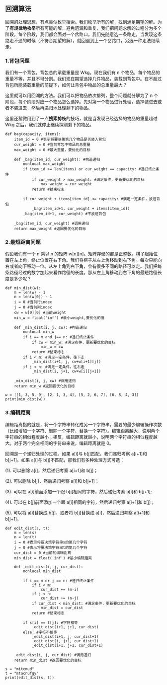 ## 回溯算法

回溯的处理思想，有点类似枚举搜索。我们枚举所有的解，找到满足期望的解。为了**有规律地枚举**所有可能的解，避免遗漏和重复，我们把问题求解的过程分为多个阶段。每个阶段，我们都会面对一个岔路口，我们先随意选一条路走，当发现这条路走不通的时候（不符合期望的解），就回退到上一个岔路口，另选一种走法继续走。

### 1.背包问题

我们有一个背包，背包总的承载重量是 Wkg。现在我们有 n 个物品，每个物品的重量不等，并且不可分割。我们现在期望选择几件物品，装载到背包中。在不超过背包所能装载重量的前提下，如何让背包中物品的总重量最大？

这里就可以用回溯的方法。我们可以把物品依次排列，整个问题就分解为了 n 个阶段，每个阶段对应一个物品怎么选择。先对第一个物品进行处理，选择装进去或者不装进去，然后再递归地处理剩下的物品。

这里还稍微用到了一点**搜索剪枝**的技巧，就是当发现已经选择的物品的重量超过 Wkg 之后，我们就停止继续探测剩下的物品。

```
def bag(capacity, items):
    item_id = 0 #表示将要决策第几个物品是否装入背包
    cur_weight = 0 #当前背包中物品的总重量
    max_weight = 0 #最大重量，要优化的目标
    
    def _bag(item_id, cur_weight): #构造递归
        nonlocal max_weight
        if item_id >= len(items) or cur_weight == capacity: #递归终止条件
            if cur_weight > max_weight: #满足条件，更新要优化的目标
                max_weight = cur_weight
            return #结束标志
        
        if cur_weight + items[item_id] <= capacity: #满足一定条件，放进背包
            _bag(item_id+1, cur_weight + items[item_id])
        _bag(item_id+1, cur_weight) #不放进背包
        
    _bag(item_id, cur_weight) #调用递归
    return max_weight #返回要优化的目标
```

### 2.最短距离问题

假设我们有一个 n 乘以 n 的矩阵 w[n][n]。矩阵存储的都是正整数。棋子起始位置在左上角，终止位置在右下角。我们将棋子从左上角移动到右下角。每次只能向右或者向下移动一位。从左上角到右下角，会有很多不同的路径可以走。我们把每条路径经过的数字加起来看作路径的长度。那从左上角移动到右下角的最短路径长度是多少呢？

```
def min_dist(w):
    m = len(w) - 1
    n = len(w[0]) - 1
    i = 0 #当前行index
    j = 0 #当前列index
    cw = w[0][0] #当前weight
    min_w = float('inf') #最小weight,要优化的值
    
    def _min_dist(i, j, cw): #构造递归
        nonlocal min_w        
        if i == m and j== n: #递归终止条件
            if cw < min_w: #满足条件，更新要优化的目标
                min_w = cw
            return #结束标志       
        if i < m: #满足一定条件，往下走
            _min_dist(i+1, j, cw+w[i+1][j])
        if j < n: #满足一定条件，往右走
            _min_dist(i, j+1, cw+w[i][j+1])

    _min_dist(i, j, cw) #调用递归
    return min_w #返回要优化的目标

w = [[1, 3, 5, 9], [2, 1, 3, 4], [5, 2, 6, 7], [6, 8, 4, 3]]
print(min_dist(w))
```

### 3.编辑距离

编辑距离指的就是，将一个字符串转化成另一个字符串，需要的最少编辑操作次数（比如增加一个字符、删除一个字符、替换一个字符）。编辑距离越大，说明两个字符串的相似程度越小；相反，编辑距离就越小，说明两个字符串的相似程度越大。对于两个完全相同的字符串来说，编辑距离就是 0。

回溯是一个递归处理的过程。如果 a[i]与 b[j]匹配，我们递归考察 a[i+1]和 b[j+1]。如果 a[i]与 b[j]不匹配，那我们有多种处理方式可选：

(1). 可以删除 a[i]，然后递归考察 a[i+1]和 b[j]；

(2). 可以删除 b[j]，然后递归考察 a[i]和 b[j+1]；

(3). 可以在 a[i]前面添加一个跟 b[j]相同的字符，然后递归考察 a[i]和 b[j+1];

(4). 可以在 b[j]前面添加一个跟 a[i]相同的字符，然后递归考察 a[i+1]和 b[j]；

(5). 可以将 a[i]替换成 b[j]，或者将 b[j]替换成 a[i]，然后递归考察 a[i+1]和 b[j+1]。

```
def edit_dist(s, t):
    m = len(s)
    n = len(t)
    i = 0 #表示将要决策字符串s的第几个字符
    j = 0 #表示将要决策字符串t的第几个字符
    cur_dist = 0 #当前的编辑距离
    min_dist = float('inf') #最小编辑距离
    
    def _edit_dist(i, j, cur_dist):
        nonlocal min_dist
        
        if i == m or j == n: #递归终止条件
            if i < m:
                cur_dist += (m-i)
            if j < n:
                cur_dist += (n-j)
            if cur_dist < min_dist: #满足条件，更新要优化的目标
                min_dist = cur_dist
            return #结束标志   
        
        if s[i] == t[j]: #字符相等
            _edit_dist(i+1, j+1, cur_dist)
        else: #字符不相等
            _edit_dist(i+1, j, cur_dist+1)
            _edit_dist(i, j+1, cur_dist+1)
            _edit_dist(i+1, j+1, cur_dist+1)
            
    _edit_dist(i, j, cur_dist) #调用递归
    return min_dist #返回要优化的目标
	
s = "mitcmud"
t = "mtacnufgy"
print(edit_dist(s, t))
```

